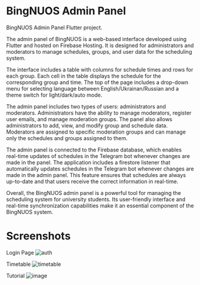 # BingNUOS Admin Panel

BingNUOS Admin Panel Flutter project.

The admin panel of BingNUOS is a web-based interface developed using Flutter and hosted on Firebase Hosting. It is designed for administrators and moderators to manage schedules, groups, and user data for the scheduling system.

The interface includes a table with columns for schedule times and rows for each group. Each cell in the table displays the schedule for the corresponding group and time. The top of the page includes a drop-down menu for selecting language between English/Ukrainan/Russian and a theme switch for light/dark/auto mode.

The admin panel includes two types of users: administrators and moderators. Administrators have the ability to manage moderators, register user emails, and manage moderation groups. The panel also allows administrators to add, view, and modify group and schedule data. Moderators are assigned to specific moderation groups and can manage only the schedules and groups assigned to them.

The admin panel is connected to the Firebase database, which enables real-time updates of schedules in the Telegram bot whenever changes are made in the panel. The application includes a firestore listener that automatically updates schedules in the Telegram bot whenever changes are made in the admin panel. This feature ensures that schedules are always up-to-date and that users receive the correct information in real-time.

Overall, the BingNUOS admin panel is a powerful tool for managing the scheduling system for university students. Its user-friendly interface and real-time synchronization capabilities make it an essential component of the BingNUOS system.

# Screenshots

Login Page
![auth](https://user-images.githubusercontent.com/52208650/219057640-1f1551be-b38e-49c5-a9cd-1b233d3a0590.png)

Timetable
![timetable](https://user-images.githubusercontent.com/52208650/219059280-89b1a54b-82da-4afa-94df-3c31a0d76b36.png)

Tutorial
![image](https://user-images.githubusercontent.com/52208650/219059511-99a5ac74-58cf-46ad-8d06-2295672e891c.png)
